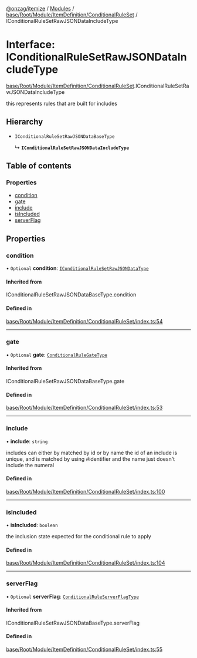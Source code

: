 [@onzag/itemize](../README.md) / [Modules](../modules.md) / [base/Root/Module/ItemDefinition/ConditionalRuleSet](../modules/base_Root_Module_ItemDefinition_ConditionalRuleSet.md) / IConditionalRuleSetRawJSONDataIncludeType

# Interface: IConditionalRuleSetRawJSONDataIncludeType

[base/Root/Module/ItemDefinition/ConditionalRuleSet](../modules/base_Root_Module_ItemDefinition_ConditionalRuleSet.md).IConditionalRuleSetRawJSONDataIncludeType

this represents rules that are built for includes

## Hierarchy

- `IConditionalRuleSetRawJSONDataBaseType`

  ↳ **`IConditionalRuleSetRawJSONDataIncludeType`**

## Table of contents

### Properties

- [condition](base_Root_Module_ItemDefinition_ConditionalRuleSet.IConditionalRuleSetRawJSONDataIncludeType.md#condition)
- [gate](base_Root_Module_ItemDefinition_ConditionalRuleSet.IConditionalRuleSetRawJSONDataIncludeType.md#gate)
- [include](base_Root_Module_ItemDefinition_ConditionalRuleSet.IConditionalRuleSetRawJSONDataIncludeType.md#include)
- [isIncluded](base_Root_Module_ItemDefinition_ConditionalRuleSet.IConditionalRuleSetRawJSONDataIncludeType.md#isincluded)
- [serverFlag](base_Root_Module_ItemDefinition_ConditionalRuleSet.IConditionalRuleSetRawJSONDataIncludeType.md#serverflag)

## Properties

### condition

• `Optional` **condition**: [`IConditionalRuleSetRawJSONDataType`](../modules/base_Root_Module_ItemDefinition_ConditionalRuleSet.md#iconditionalrulesetrawjsondatatype)

#### Inherited from

IConditionalRuleSetRawJSONDataBaseType.condition

#### Defined in

[base/Root/Module/ItemDefinition/ConditionalRuleSet/index.ts:54](https://github.com/onzag/itemize/blob/5c2808d3/base/Root/Module/ItemDefinition/ConditionalRuleSet/index.ts#L54)

___

### gate

• `Optional` **gate**: [`ConditionalRuleGateType`](../modules/base_Root_Module_ItemDefinition_ConditionalRuleSet.md#conditionalrulegatetype)

#### Inherited from

IConditionalRuleSetRawJSONDataBaseType.gate

#### Defined in

[base/Root/Module/ItemDefinition/ConditionalRuleSet/index.ts:53](https://github.com/onzag/itemize/blob/5c2808d3/base/Root/Module/ItemDefinition/ConditionalRuleSet/index.ts#L53)

___

### include

• **include**: `string`

includes can either by matched by id or by name
the id of an include is unique, and is matched by using #identifier
and the name just doesn't include the numeral

#### Defined in

[base/Root/Module/ItemDefinition/ConditionalRuleSet/index.ts:100](https://github.com/onzag/itemize/blob/5c2808d3/base/Root/Module/ItemDefinition/ConditionalRuleSet/index.ts#L100)

___

### isIncluded

• **isIncluded**: `boolean`

the inclusion state expected for the conditional rule to apply

#### Defined in

[base/Root/Module/ItemDefinition/ConditionalRuleSet/index.ts:104](https://github.com/onzag/itemize/blob/5c2808d3/base/Root/Module/ItemDefinition/ConditionalRuleSet/index.ts#L104)

___

### serverFlag

• `Optional` **serverFlag**: [`ConditionalRuleServerFlagType`](../modules/base_Root_Module_ItemDefinition_ConditionalRuleSet.md#conditionalruleserverflagtype)

#### Inherited from

IConditionalRuleSetRawJSONDataBaseType.serverFlag

#### Defined in

[base/Root/Module/ItemDefinition/ConditionalRuleSet/index.ts:55](https://github.com/onzag/itemize/blob/5c2808d3/base/Root/Module/ItemDefinition/ConditionalRuleSet/index.ts#L55)

